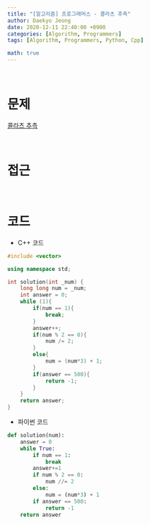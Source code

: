 ```yaml
---
title: "[알고리즘] 프로그래머스 - 콜라츠 추측"
author: Daekyo Jeong
date: 2020-12-11 22:40:00 +0900
categories: [Algorithm, Programmers]
tags: [Algorithm, Programmers, Python, Cpp]

math: true
---
```


<br/>

# **문제**


[콜라츠 추측](https://programmers.co.kr/learn/courses/30/lessons/12943)

<br/>

# **접근**  


<br/>

# **코드**

- C++ 코드

```cpp
#include <vector>

using namespace std;

int solution(int _num) {
    long long num = _num;
    int answer = 0;
    while (1){
        if(num == 1){
            break;
        }
        answer++;
        if(num % 2 == 0){
            num /= 2;
        }
        else{
            num = (num*3) + 1;
        }
        if(answer == 500){
            return -1;
        }
    }
    return answer;
}
```

- 파이썬 코드   

```py
def solution(num):
    answer = 0
    while True:
        if num == 1:
            break
        answer+=1
        if num % 2 == 0:
            num //= 2
        else:
            num = (num*3) + 1
        if answer == 500:
            return -1
    return answer
```

<br/>
